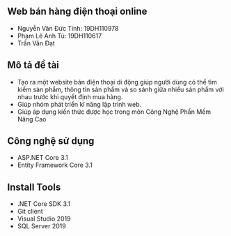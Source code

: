 ## Web bán hàng điện thoại online
- Nguyễn Văn Đức Tính: 19DH110978
- Phạm Lê Anh Tú: 19DH110617
- Trần Văn Đạt
## Mô tả đề tài
- Tạo ra một website bán điện thoại di động giúp người dùng có thể tìm kiếm sản phẩm, thông tin sản phẩm và so sánh giữa nhiều sản phẩm với nhau trước khi quyết định mua hàng.
- Giúp nhóm phát triển kĩ năng lập trình web.
- Giúp áp dụng kiến thức được học trong môn Công Nghệ Phần Mềm Nâng Cao
## Công nghệ sử dụng
- ASP.NET Core 3.1
- Entity Framework Core 3.1
## Install Tools
- .NET Core SDK 3.1
- Git client
- Visual Studio 2019
- SQL Server 2019


